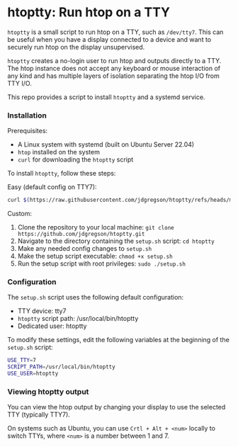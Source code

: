 # htoptty: Run htop on a TTY

`htoptty` is a small script to run htop on a TTY, such as `/dev/tty7`. This can
be useful when you have a display connected to a device and want to securely run
htop on the display unsupervised.

`htoptty` creates a no-login user to run htop and outputs directly to a TTY. The
htop instance does not accept any keyboard or mouse interaction of any kind and
has multiple layers of isolation separating the htop I/O from TTY I/O.

This repo provides a script to install `htoptty` and a systemd service.

### Installation

Prerequisites:
- A Linux system with systemd (built on Ubuntu Server 22.04)
- `htop` installed on the system
- `curl` for downloading the `htoptty` script

To install `htoptty`, follow these steps:

Easy (default config on TTY7):
```bash
curl $(https://raw.githubusercontent.com/jdgregson/htoptty/refs/heads/master/setup.sh) | sudo bash
```

Custom:
1. Clone the repository to your local machine: `git clone https://github.com/jdgregson/htoptty.git`
1. Navigate to the directory containing the `setup.sh` script: `cd htoptty`
1. Make any needed config changes to `setup.sh`
1. Make the setup script executable: `chmod +x setup.sh`
1. Run the setup script with root privileges: `sudo ./setup.sh`

### Configuration

The `setup.sh` script uses the following default configuration:

- TTY device: tty7
- `htoptty` script path: /usr/local/bin/htoptty
- Dedicated user: htoptty

To modify these settings, edit the following variables at the beginning of the `setup.sh` script:

```bash
USE_TTY=7
SCRIPT_PATH=/usr/local/bin/htoptty
USE_USER=htoptty
```

### Viewing htoptty output

You can view the htop output by changing your display to use the selected TTY
(typically TTY7).

On systems such as Ubuntu, you can use `Crtl + Alt + <num>` locally to switch
TTYs, where `<num>` is a number between 1 and 7.
